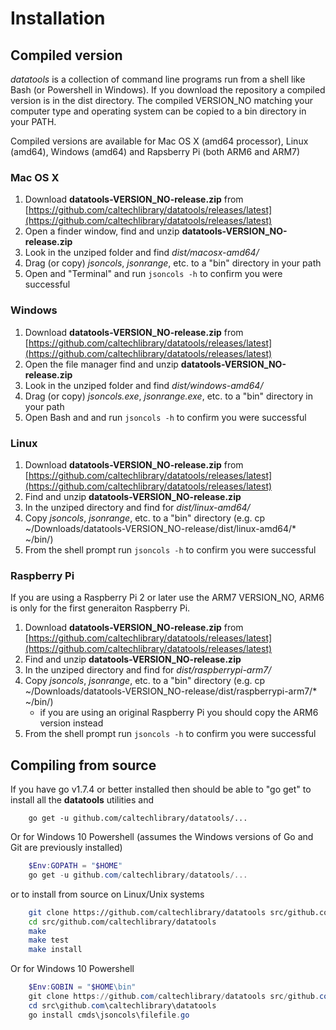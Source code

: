 
# Installation

## Compiled version

*datatools* is a collection of command line programs run from a shell like Bash (or Powershell in Windows). If you download the repository a compiled version is in the dist directory. The compiled VERSION_NO matching your computer type and operating system can be copied to a bin directory in your PATH.

Compiled versions are available for Mac OS X (amd64 processor), Linux (amd64), Windows (amd64) and Rapsberry Pi (both ARM6 and ARM7)

### Mac OS X

1. Download **datatools-VERSION_NO-release.zip** from [https://github.com/caltechlibrary/datatools/releases/latest](https://github.com/caltechlibrary/datatools/releases/latest)
2. Open a finder window, find and unzip **datatools-VERSION_NO-release.zip**
3. Look in the unziped folder and find *dist/macosx-amd64/*
4. Drag (or copy) *jsoncols*, *jsonrange*, etc. to a "bin" directory in your path
5. Open and "Terminal" and run `jsoncols -h` to confirm you were successful

### Windows

1. Download **datatools-VERSION_NO-release.zip** from [https://github.com/caltechlibrary/datatools/releases/latest](https://github.com/caltechlibrary/datatools/releases/latest)
2. Open the file manager find and unzip **datatools-VERSION_NO-release.zip**
3. Look in the unziped folder and find *dist/windows-amd64/*
4. Drag (or copy) *jsoncols.exe*, *jsonrange.exe*, etc. to a "bin" directory in your path
5. Open Bash and and run `jsoncols -h` to confirm you were successful

### Linux

1. Download **datatools-VERSION_NO-release.zip** from [https://github.com/caltechlibrary/datatools/releases/latest](https://github.com/caltechlibrary/datatools/releases/latest)
2. Find and unzip **datatools-VERSION_NO-release.zip**
3. In the unziped directory and find for *dist/linux-amd64/*
4. Copy *jsoncols*, *jsonrange*, etc. to a "bin" directory (e.g. cp ~/Downloads/datatools-VERSION_NO-release/dist/linux-amd64/\* ~/bin/)
5. From the shell prompt run `jsoncols -h` to confirm you were successful

### Raspberry Pi

If you are using a Raspberry Pi 2 or later use the ARM7 VERSION_NO, ARM6 is only for the first generaiton Raspberry Pi.

1. Download **datatools-VERSION_NO-release.zip** from [https://github.com/caltechlibrary/datatools/releases/latest](https://github.com/caltechlibrary/datatools/releases/latest)
2. Find and unzip **datatools-VERSION_NO-release.zip**
3. In the unziped directory and find for *dist/raspberrypi-arm7/*
4. Copy *jsoncols*, *jsonrange*, etc. to a "bin" directory (e.g. cp ~/Downloads/datatools-VERSION_NO-release/dist/raspberrypi-arm7/\* ~/bin/)
    + if you are using an original Raspberry Pi you should copy the ARM6 version instead
5. From the shell prompt run `jsoncols -h` to confirm you were successful


## Compiling from source

If you have go v1.7.4 or better installed then should be able to "go get" to install all the **datatools** utilities and

```
    go get -u github.com/caltechlibrary/datatools/...
```

Or for Windows 10 Powershell (assumes the Windows versions of Go and Git are previously installed)


```powershell
    $Env:GOPATH = "$HOME"
    go get -u github.com/caltechlibrary/datatools/...
```

or to install from source on Linux/Unix systems

```bash
    git clone https://github.com/caltechlibrary/datatools src/github.com/caltechlibrary/datatools
    cd src/github.com/caltechlibrary/datatools
    make
    make test
    make install
```

Or for Windows 10 Powershell

```powershell
    $Env:GOBIN = "$HOME\bin"
    git clone https://github.com/caltechlibrary/datatools src/github.com/caltechlibrary/datatools
    cd src\github.com\caltechlibrary\datatools
    go install cmds\jsoncols\filefile.go
```

